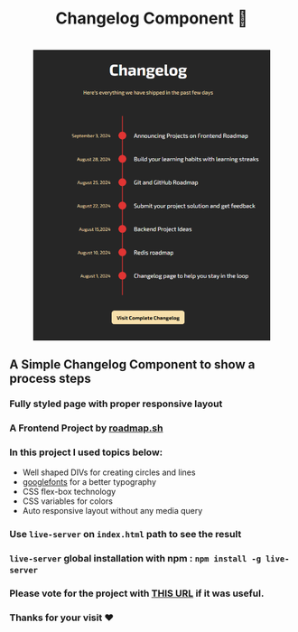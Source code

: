 <h1 align="center">Changelog Component 📢<h1>
<p align="center">
<img align="center" width="420px" src="./img/banner.png" alt="Banner Image">
</p>

## A Simple Changelog Component to show a process steps

### Fully styled page with proper responsive layout

### A Frontend Project by [roadmap.sh](https://roadmap.sh/frontend/projects)

### In this project I used topics below:

-   Well shaped DIVs for creating circles and lines
-   [googlefonts](https://fonts.google.com/) for a better typography
-   CSS flex-box technology
-   CSS variables for colors
-   Auto responsive layout without any media query

### Use `live-server` on `index.html` path to see the result

### `live-server` global installation with npm : `npm install -g live-server`

### Please vote for the project with [THIS URL](https://roadmap.sh/projects/changelog-component/solutions?u=66107474da1671f986289b45) if it was useful.

### Thanks for your visit ❤️
